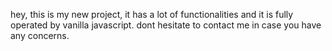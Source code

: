 hey, this is my new  project, it has a lot of functionalities and it is fully operated by vanilla javascript.
dont hesitate to contact me in case you have any concerns.
